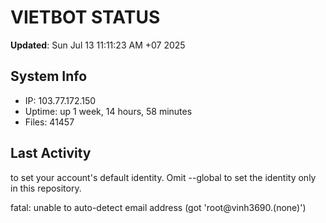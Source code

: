 # VIETBOT STATUS
**Updated**: Sun Jul 13 11:11:23 AM +07 2025

## System Info
- IP: 103.77.172.150
- Uptime: up 1 week, 14 hours, 58 minutes
- Files: 41457

## Last Activity

to set your account's default identity.
Omit --global to set the identity only in this repository.

fatal: unable to auto-detect email address (got 'root@vinh3690.(none)')
